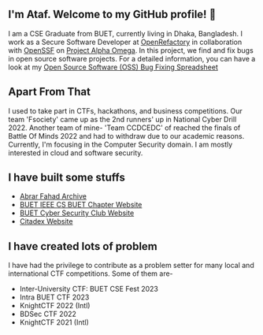 ## I'm Ataf. Welcome to my GitHub profile! 👋
I am a CSE Graduate from BUET, currently living in Dhaka, Bangladesh. I work as a Secure Software Developer at [OpenRefactory](www.openrefactory.com) in collaboration with [OpenSSF](github.com/ossf) on [Project Alpha Omega](https://alpha-omega.dev/). In this project, we find and fix bugs in open source software projects. For a detailed information, you can have a look at my [Open Source Software (OSS) Bug Fixing Spreadsheet](https://docs.google.com/spreadsheets/d/e/2PACX-1vT41_0Td-dXXsu9Uu0lKpZP_pLnyNCjR6sL13I_VSXp0_5WusgzCgZkkbC1LWMvogB5s0wEVnCvTLOn/pubhtml)


## Apart From That
I used to take part in CTFs, hackathons, and business competitions. Our team 'Fsociety' came up as the 2nd runners' up in National Cyber Drill 2022. Another team of mine- 'Team CCDCEDC' of reached the finals of Battle Of Minds 2022 and had to withdraw due to our academic reasons. Currently, I'm focusing in the Computer Security domain. I am mostly interested in cloud and software security.


## I have built some stuffs
- [Abrar Fahad Archive](https://abrarfahadarchive.org)
- [BUET IEEE CS BUET Chapter Website](https://ieeecsbuet.org)
- [BUET Cyber Security Club Website](https://buetsec.github.io)
- [Citadex Website](https://citadex.pages.dev)


## I have created lots of problem
I have had the privilege to contribute as a problem setter for many local and international CTF competitions. Some of them are-
- Inter-University CTF: BUET CSE Fest 2023
- Intra BUET CTF 2023
- KnightCTF 2022 (Intl)
- BDSec CTF 2022
- KnightCTF 2021 (Intl)
